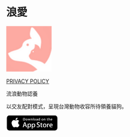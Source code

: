 # 浪愛

<img decoding="async" src="../images/lang.png" width="24%">

[PRIVACY POLICY](https://www.privacypolicies.com/live/1c4d9d11-8448-489e-9973-280aa8503a4f)

流浪動物認養

以交友配對模式，呈現台灣動物收容所待領養貓狗。

<a href="https://apps.apple.com/app/id6443711746"><img src="../images/btn_appstore.png"></a>